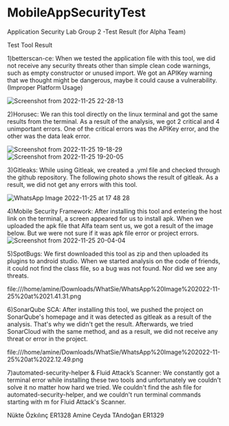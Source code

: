 # MobileAppSecurityTest
Application Security Lab Group 2 -Test Result (for Alpha Team)

Test Tool Result

1)betterscan-ce:
When we tested the application file with this tool, we did not receive any security threats other than simple clean code warnings, such as empty constructor or unused import. We got an APIKey warning that we thought might be dangerous, maybe it could cause a vulnerability.(Improper Platform Usage)

![Screenshot from 2022-11-25 22-28-13](https://user-images.githubusercontent.com/73425600/204056979-bebe2401-81c7-4eb3-90cc-933c2fc091de.png)

2)Horusec:
We ran this tool directly on the linux terminal and got the same results from the terminal. As a result of the analysis, we got 2 critical and 4 unimportant errors. One of the critical errors was the APIKey error, and the other was the data leak error.

![Screenshot from 2022-11-25 19-18-29](https://user-images.githubusercontent.com/73425600/204057397-c75c47fd-405f-49a1-a78e-cae3d4157de1.png)
![Screenshot from 2022-11-25 19-20-05](https://user-images.githubusercontent.com/73425600/204057386-704edf36-b747-4fab-84d0-941fcc5f56c0.png)

3)Gitleaks:
While using Gitleak, we created a .yml file and checked through the github repository. The following photo shows the result of gitleak. As a result, we did not get any errors with this tool.

![WhatsApp Image 2022-11-25 at 17 48 28](https://user-images.githubusercontent.com/73425600/204057725-be76ac38-c557-418d-ab94-a5ae085b4a2c.png)

4)Mobile Security Framework:
After installing this tool and entering the host link on the terminal, a screen appeared for us to install apk. When we uploaded the apk file that Alfa team sent us, we got a result of the image below. But we were not sure if it was apk file error or project errors.![Screenshot from 2022-11-25 20-04-04](https://user-images.githubusercontent.com/73425600/204057916-5089804c-ad0e-4f10-82da-9aab72bfb646.png)

5)SpotBugs:
We first downloaded this tool as zip and then uploaded its plugins to android studio. When we started analysis on the code of friends, it could not find the class file, so a bug was not found. Nor did we see any threats.

 file:///home/amine/Downloads/WhatSie/WhatsApp%20Image%202022-11-25%20at%2021.41.31.png
 
 6)SonarQube SCA:
After installing this tool, we pushed the project on SonarQube's homepage and it was detected as gitleak as a result of the analysis. That's why we didn't get the result. Afterwards, we tried SonarCloud with the same method, and as a result, we did not receive any threat or error in the project.

 file:///home/amine/Downloads/WhatSie/WhatsApp%20Image%202022-11-25%20at%2022.12.49.png
 
7)automated-security-helper & Fluid Attack’s Scanner:
We constantly got a terminal error while installing these two tools and unfortunately we couldn't solve it no matter how hard we tried. We couldn't find the ash file for automated-security-helper, and we couldn't run terminal commands starting with m for Fluid Attack's Scanner.

Nükte Özkılınç ER1328
Amine Ceyda TAndoğan ER1329
